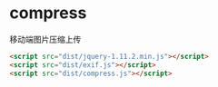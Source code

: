 # compress
移动端图片压缩上传

```html
<script src="dist/jquery-1.11.2.min.js"></script>
<script src="dist/exif.js"></script>
<script src="dist/compress.js"></script>
```
